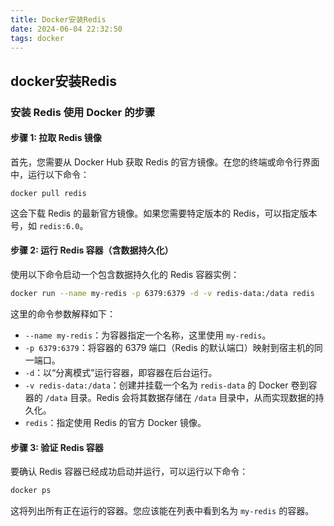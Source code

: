 ```yaml
---
title: Docker安装Redis
date: 2024-06-04 22:32:50
tags: docker
---
```


## docker安装Redis

### 安装 Redis 使用 Docker 的步骤

#### 步骤 1: 拉取 Redis 镜像

首先，您需要从 Docker Hub 获取 Redis 的官方镜像。在您的终端或命令行界面中，运行以下命令：

```
docker pull redis
```

这会下载 Redis 的最新官方镜像。如果您需要特定版本的 Redis，可以指定版本号，如 `redis:6.0`。

#### 步骤 2: 运行 Redis 容器（含数据持久化）

使用以下命令启动一个包含数据持久化的 Redis 容器实例：

```sh
docker run --name my-redis -p 6379:6379 -d -v redis-data:/data redis
```

这里的命令参数解释如下：

- `--name my-redis`：为容器指定一个名称，这里使用 `my-redis`。
- `-p 6379:6379`：将容器的 6379 端口（Redis 的默认端口）映射到宿主机的同一端口。
- `-d`：以“分离模式”运行容器，即容器在后台运行。
- `-v redis-data:/data`：创建并挂载一个名为 `redis-data` 的 Docker 卷到容器的 `/data` 目录。Redis 会将其数据存储在 `/data` 目录中，从而实现数据的持久化。
- `redis`：指定使用 Redis 的官方 Docker 镜像。

#### 步骤 3: 验证 Redis 容器

要确认 Redis 容器已经成功启动并运行，可以运行以下命令：

```sh
docker ps
```

这将列出所有正在运行的容器。您应该能在列表中看到名为 `my-redis` 的容器。